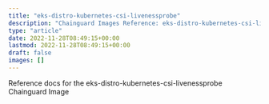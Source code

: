 ```yaml
---
title: "eks-distro-kubernetes-csi-livenessprobe"
description: "Chainguard Images Reference: eks-distro-kubernetes-csi-livenessprobe"
type: "article"
date: 2022-11-28T08:49:15+00:00
lastmod: 2022-11-28T08:49:15+00:00
draft: false
images: []
---
```


Reference docs for the eks-distro-kubernetes-csi-livenessprobe Chainguard Image
